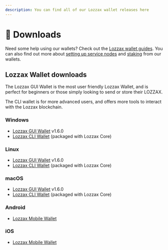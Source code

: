 ```yaml
---
description: You can find all of our Lozzax wallet releases here
---
```


# 📁 Downloads

Need some help using our wallets? Check out the [Lozzax wallet guides](https://github.com/lozzahax/lozzax-docs-gitbook/tree/fb206df61e4ac730642d0a1bb3c5abcf08be4ef6/using-the-lozzax-blockchain/lozzax-wallet-guides/README.md). You can also find out more about [setting up service nodes](https://docs.Lozzax.xyz/using-the-lozzax-blockchain/lozzax-service-node-guides/full-service-node-setup-guide) and [staking](using-the-lozzax-blockchain/lozzax-service-node-guides/staking-to-shared-service-node.md) from our wallets.

## Lozzax Wallet downloads

The Lozzax GUI Wallet is the most user friendly Lozzax Wallet, and is perfect for beginners or those simply looking to send or store their LOZZAX.

The CLI wallet is for more advanced users, and offers more tools to interact with the Lozzax blockchain.

### Windows

* [Lozzax GUI Wallet](https://github.com/lozzax-io/lozzax-electron-gui-wallet/releases/download/v1.6.0/lozzax-electron-wallet-1.6.0-win.exe) v1.6.0
* [Lozzax CLI Wallet](https://github.com/lozzax-io/lozzax-core/releases) \(packaged with Lozzax Core\)

### Linux

* [Lozzax GUI Wallet](https://github.com/lozzax-io/lozzax-electron-gui-wallet/releases/download/v1.6.0/lozzax-electron-wallet-1.6.0-linux.AppImage) v1.6.0
* [Lozzax CLI Wallet](https://github.com/lozzax-io/lozzax-core/releases) \(packaged with Lozzax Core\)

### macOS

* [Lozzax GUI Wallet](https://github.com/lozzax-io/lozzax-electron-gui-wallet/releases/download/v1.6.0/lozzax-electron-wallet-1.6.0-mac.dmg) v1.6.0
* [Lozzax CLI Wallet](https://github.com/lozzax-io/lozzax-core/releases) \(packaged with Lozzax Core\)

### Android

* [Lozzax Mobile Wallet](https://play.google.com/store/apps/details?id=io.lozzax.wallet)

### iOS

* [Lozzax Mobile Wallet](https://apps.apple.com/app/lozzax-wallet-rangeproof/id1547745078)

